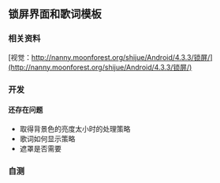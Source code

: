 ## 锁屏界面和歌词模板

### 相关资料
[视觉：http://nanny.moonforest.org/shijue/Android/4.3.3/锁屏/](http://nanny.moonforest.org/shijue/Android/4.3.3/锁屏/)

### 开发

#### 还存在问题
* 取得背景色的亮度太小时的处理策略
* 歌词如何显示策略
* 遮罩是否需要


### 自测

